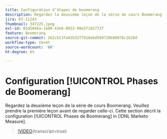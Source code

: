 ```yaml
---
title: Configuration d’étapes de boomerang
description: Regardez la deuxième leçon de la série de cours Boomerang. Veuillez prendre la première leçon avant de regarder celle-ci. Ce billet explique comment configurer des étapes Boomerang dans [!DNL Marketo Measure].
jira: KT-11243
thumbnail: 347225.jpeg
exl-id: 01d5846a-1a00-43e8-8032-90e37182772f
feature: Boomerang
source-git-commit: 262cb13fa02b32f7918ebd569720b80078c2b28d
workflow-type: tm+mt
source-wordcount: '60'
ht-degree: 6%

---
```


# Configuration [!UICONTROL Phases de Boomerang]

Regardez la deuxième leçon de la série de cours Boomerang. Veuillez prendre la première leçon avant de regarder celle-ci. Cette section décrit la configuration [!UICONTROL Phases de Boomerang] in [!DNL Marketo Measure].

>[!VIDEO](https://video.tv.adobe.com/v/347225/?learn=on){transcript=true}
